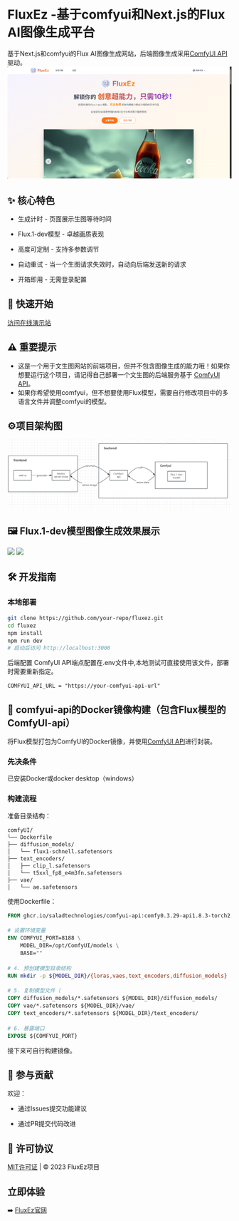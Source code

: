 # FluxEz -基于comfyui和Next.js的Flux AI图像生成平台
基于Next.js和comfyui的Flux AI图像生成网站，后端图像生成采用[ComfyUI API](https://github.com/SaladTechnologies/comfyui-api) 驱动。
![FluxEz界面](./public/images/Flux-demo.png)
## ✨ 核心特色
- 生成计时 - 页面展示生图等待时间

- Flux.1-dev模型 - 卓越画质表现

- 高度可定制 - 支持多参数调节

- 自动重试 - 当一个生图请求失效时，自动向后端发送新的请求

- 开箱即用 - 无需登录配置

## 🚀 快速开始
[访问在线演示站](https://flux.comnergy.com/zh)

## ⚠️ 重要提示
- 这是一个用于文生图网站的前端项目，但并不包含图像生成的能力哦！如果你想要运行这个项目，请记得自己部署一个文生图的后端服务基于 [ComfyUI API](https://github.com/SaladTechnologies/comfyui-api)。   
- 如果你希望使用comfyui，但不想要使用Flux模型，需要自行修改项目中的多语言文件并调整comfyui的模型。
## ⚙️项目架构图
![](./public/images/flux-structure.png)

## 🖼️ Flux.1-dev模型图像生成效果展示
![](./public/images/demo-1.jpg)
![](./public/images/demo-2.jpg)

## 🛠️ 开发指南

### 本地部署
```bash
git clone https://github.com/your-repo/fluxez.git
cd fluxez
npm install
npm run dev
# 启动后访问 http://localhost:3000
```
后端配置
ComfyUI API端点配置在.env文件中,本地测试可直接使用该文件，部署时需要重新指定。
```
COMFYUI_API_URL = "https://your-comfyui-api-url"
```
## 🐋 comfyui-api的Docker镜像构建（包含Flux模型的ComfyUI-api）
将Flux模型打包为ComfyUI的Docker镜像，并使用[ComfyUI API](https://github.com/SaladTechnologies/comfyui-api)进行封装。

### 先决条件
已安装Docker或docker desktop（windows）

### 构建流程
准备目录结构：
```
comfyUI/
└── Dockerfile
├── diffusion_models/
│   └── flux1-schnell.safetensors
├── text_encoders/
│   ├── clip_l.safetensors
│   └── t5xxl_fp8_e4m3fn.safetensors
├── vae/
│   └── ae.safetensors
```
使用Dockerfile：

```dockerfile
FROM ghcr.io/saladtechnologies/comfyui-api:comfy0.3.29-api1.8.3-torch2.6.0-cuda12.4-runtime

# 设置环境变量
ENV COMFYUI_PORT=8188 \
    MODEL_DIR=/opt/ComfyUI/models \
    BASE=""

# 4. 预创建模型目录结构
RUN mkdir -p ${MODEL_DIR}/{loras,vaes,text_encoders,diffusion_models}

# 5. 复制模型文件（
COPY diffusion_models/*.safetensors ${MODEL_DIR}/diffusion_models/
COPY vae/*.safetensors ${MODEL_DIR}/vae/
COPY text_encoders/*.safetensors ${MODEL_DIR}/text_encoders/

# 6. 暴露端口
EXPOSE ${COMFYUI_PORT}
```

接下来可自行构建镜像。
## 🤝 参与贡献
欢迎：

- 通过Issues提交功能建议

- 通过PR提交代码改进

## 📜 许可协议
[MIT许可证](./license.md) | © 2023 FluxEz项目

## 立即体验 
➡️ [FluxEz官网](https://flux.comnergy.com/zh)